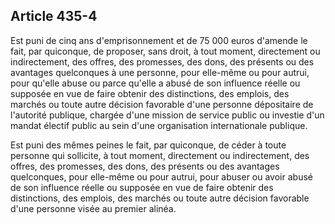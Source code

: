 Article 435-4
----
Est puni de cinq ans d'emprisonnement et de 75 000 euros d'amende le fait, par
quiconque, de proposer, sans droit, à tout moment, directement ou indirectement,
des offres, des promesses, des dons, des présents ou des avantages quelconques à
une personne, pour elle-même ou pour autrui, pour qu'elle abuse ou parce qu'elle
a abusé de son influence réelle ou supposée en vue de faire obtenir des
distinctions, des emplois, des marchés ou toute autre décision favorable d'une
personne dépositaire de l'autorité publique, chargée d'une mission de service
public ou investie d'un mandat électif public au sein d'une organisation
internationale publique.

Est puni des mêmes peines le fait, par quiconque, de céder à toute personne qui
sollicite, à tout moment, directement ou indirectement, des offres, des
promesses, des dons, des présents ou des avantages quelconques, pour elle-même
ou pour autrui, pour abuser ou avoir abusé de son influence réelle ou supposée
en vue de faire obtenir des distinctions, des emplois, des marchés ou toute
autre décision favorable d'une personne visée au premier alinéa.
